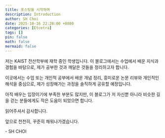 ```yaml
---
title: 포스팅을 시작하며
description: Introduction
author: SH Choi
date: 2025-10-16 22:28:00 +0800
categories: [Etcetra]
tags: []
pin: false
math: false
mermaid: false
---
```

저는 KAIST 전산학부에 재학 중인 학생입니다. 이 블로그에서는 수업에서 배운 지식과 경험을 바탕으로, 제가 공부한 것과 깨달은 것들을 정리하고자 합니다.

이곳에서는 수업 또는 개인적 공부에서 배운 개념 정리, 흥미로운 논문 리뷰와 개인적인 해석을 중심으로, 제가 성장해가는 과정을 솔직하게 공유할 예정입니다.

아직 배우는 입장이기에 부족한 부분도 많지만, 이 블로그가 저 자신뿐 아니라 비슷한 길을 걷는 분들에게도 작은 도움이 되었으면 합니다.

읽어주셔서 감사합니다.

앞으로 천천히, 꾸준히 채워나가겠습니다.

\- SH CHOI